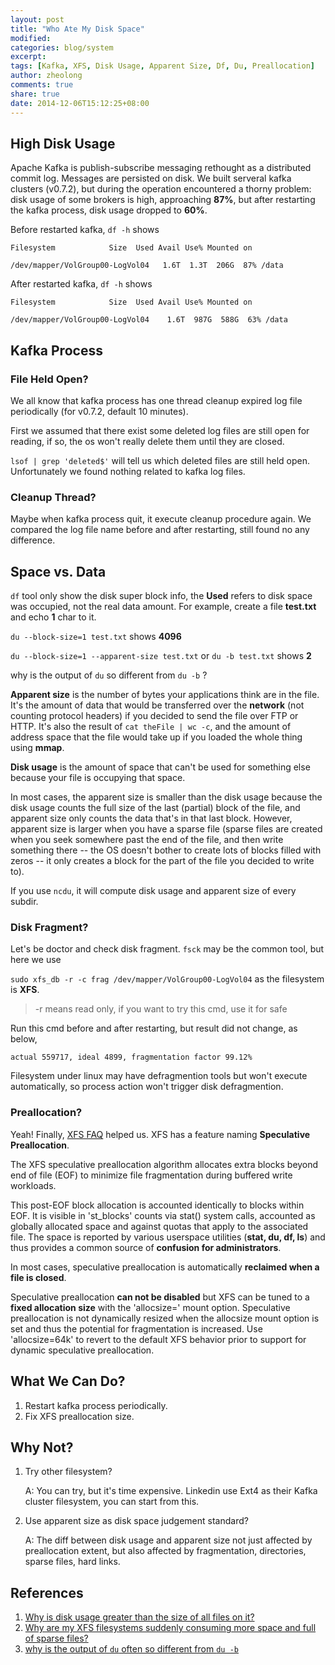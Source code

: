 ```yaml
---
layout: post
title: "Who Ate My Disk Space"
modified:
categories: blog/system
excerpt:
tags: [Kafka, XFS, Disk Usage, Apparent Size, Df, Du, Preallocation]
author: zheolong
comments: true
share: true
date: 2014-12-06T15:12:25+08:00
---
```

## High Disk Usage 

Apache Kafka is publish-subscribe messaging rethought as a distributed commit log. Messages are persisted on disk. We built serveral kafka clusters (v0.7.2), but during the operation encountered a thorny problem: disk usage of some brokers is high, approaching **87%**, but after restarting the kafka process, disk usage dropped to **60%**. 


Before restarted kafka, `df -h` shows

    Filesystem            Size  Used Avail Use% Mounted on

    /dev/mapper/VolGroup00-LogVol04   1.6T  1.3T  206G  87% /data

After restarted kafka, `df -h` shows


    Filesystem            Size  Used Avail Use% Mounted on
                     
    /dev/mapper/VolGroup00-LogVol04    1.6T  987G  588G  63% /data

## Kafka Process

### File Held Open?
We all know that kafka process has one thread cleanup expired log file periodically (for v0.7.2, default 10 minutes).

First we assumed that there exist some deleted log files are still open for reading, if so, the os won't really delete them until they are closed. 

`lsof | grep 'deleted$'` will tell us which deleted files are still held open. Unfortunately we found nothing related to kafka log files.
 
### Cleanup Thread? 
Maybe when kafka process quit, it execute cleanup procedure again. We compared the log file name before and after restarting, still found no any difference.

## Space vs. Data
`df` tool only show the disk super block info, the **Used** refers to disk space was occupied, not the real data amount. For example, create a file **test.txt** and echo **1** char to it.

`du --block-size=1 test.txt` shows **4096** 

`du --block-size=1 --apparent-size test.txt` or `du -b test.txt` shows **2**

why is the output of `du` so different from `du -b` ?

**Apparent size** is the number of bytes your applications think are in the file. It's the amount of data that would be transferred over the **network** (not counting protocol headers) if you decided to send the file over FTP or HTTP. It's also the result of `cat theFile | wc -c`, and the amount of address space that the file would take up if you loaded the whole thing using **mmap**.

**Disk usage** is the amount of space that can't be used for something else because your file is occupying that space.

In most cases, the apparent size is smaller than the disk usage because the disk usage counts the full size of the last (partial) block of the file, and apparent size only counts the data that's in that last block. However, apparent size is larger when you have a sparse file (sparse files are created when you seek somewhere past the end of the file, and then write something there -- the OS doesn't bother to create lots of blocks filled with zeros -- it only creates a block for the part of the file you decided to write to).

If you use `ncdu`, it will compute disk usage and apparent size of every subdir.

### Disk Fragment?

Let's be doctor and check disk fragment. `fsck` may be the common tool, but here we use 

`sudo xfs_db -r -c frag /dev/mapper/VolGroup00-LogVol04` as the filesystem is **XFS**.

> -r means read only, if you want to try this cmd, use it for safe

Run this cmd before and after restarting, but result did not change, as below, 

```
actual 559717, ideal 4899, fragmentation factor 99.12%
```

Filesystem under linux may have defragmention tools but won't execute automatically, so process action won't trigger disk defragmention.

### Preallocation?

Yeah! Finally, [XFS FAQ](http://xfs.org/index.php/XFS_FAQ#Q:_Why_do_files_on_XFS_use_more_data_blocks_than_expected.3F) helped us. XFS has a feature naming **Speculative Preallocation**. 

The XFS speculative preallocation algorithm allocates extra blocks beyond end of file (EOF) to minimize file fragmentation during buffered write workloads.

This post-EOF block allocation is accounted identically to blocks within EOF. It is visible in 'st_blocks' counts via stat() system calls, accounted as globally allocated space and against quotas that apply to the associated file. The space is reported by various userspace utilities (**stat, du, df, ls**) and thus provides a common source of **confusion for administrators**.

In most cases, speculative preallocation is automatically **reclaimed when a file is closed**. 

Speculative preallocation **can not be disabled** but XFS can be tuned to a **fixed allocation size** with the 'allocsize=' mount option. Speculative preallocation is not dynamically resized when the allocsize mount option is set and thus the potential for fragmentation is increased. Use 'allocsize=64k' to revert to the default XFS behavior prior to support for dynamic speculative preallocation.


## What We Can Do?

1. Restart kafka process periodically.
2. Fix XFS preallocation size.

## Why Not?
1. Try other filesystem?

     A: You can try, but it's time expensive. Linkedin use Ext4 as their Kafka cluster filesystem, you can start from this.

2. Use apparent size as disk space judgement standard?

     A: The diff between disk usage and apparent size not just affected by preallocation extent, but also affected by fragmentation, directories, sparse files, hard links.  


## References

1. [Why is disk usage greater than the size of all files on it?](http://askubuntu.com/questions/234913/why-is-disk-usage-greater-than-the-size-of-all-files-on-it)
2. [Why are my XFS filesystems suddenly consuming more space and full of sparse files?](http://serverfault.com/questions/406069/why-are-my-xfs-filesystems-suddenly-consuming-more-space-and-full-of-sparse-file)
3. [why is the output of `du` often so different from `du -b`](http://stackoverflow.com/questions/5694741/why-is-the-output-of-du-often-so-different-from-du-b)




















